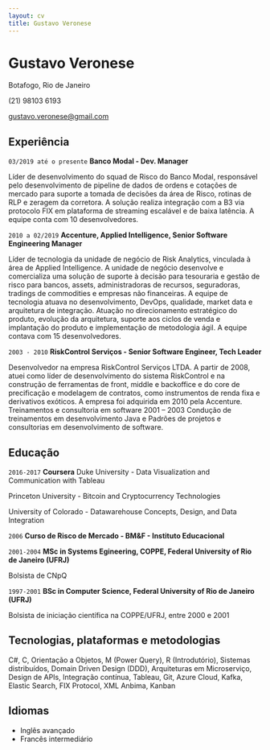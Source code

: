 ```yaml
---
layout: cv
title: Gustavo Veronese
---
```

# Gustavo Veronese
Botafogo, Rio de Janeiro


(21) 98103 6193

<div id="webaddress">
<a href="gustavo.veronese@gmail.com">gustavo.veronese@gmail.com</a>
</div>

## Experiência
`03/2019 até o presente`
__Banco Modal - Dev. Manager__

Líder de desenvolvimento do squad de Risco do Banco Modal, responsável pelo desenvolvimento de pipeline de dados de ordens e cotações de mercado para suporte a tomada de decisões da área de Risco, rotinas de RLP e zeragem da corretora. A solução realiza integração com a B3 via protocolo FIX em plataforma de streaming escalável e de baixa latência. A equipe conta com 10 desenvolvedores.

`2010 a 02/2019`
__Accenture, Applied Intelligence, Senior Software Engineering Manager__

Líder de tecnologia da unidade de negócio de Risk Analytics, vinculada à área de Applied Intelligence. A unidade de negócio desenvolve e comercializa uma solução de suporte à decisão para tesouraria e gestão de risco para bancos, assets, administradoras de recursos, seguradoras, tradings de commodities e empresas não financeiras. A equipe de tecnologia atuava no desenvolvimento, DevOps, qualidade, market data e arquitetura de integração. Atuação no direcionamento estratégico do produto, evolução da arquitetura, suporte aos ciclos de venda e implantação do produto e implementação de metodologia ágil. A equipe contava com 15 desenvolvedores.

`2003 - 2010`
__RiskControl Serviços - Senior Software Engineer, Tech Leader__

Desenvolvedor na empresa RiskControl Serviços LTDA. A partir de 2008, atuei como líder de desenvolvimento do sistema RiskControl e na construção de ferramentas de front, middle e backoffice e do core de precificação e modelagem de contratos, como instrumentos de renda fixa e derivativos exóticos. A empresa foi adquirida em 2010 pela Accenture. 
Treinamentos e consultoria em software 2001 – 2003 Condução de treinamentos em desenvolvimento Java e Padrões de projetos e consultorias em desenvolvimento de software. 


## Educação

`2016-2017`
__Coursera__
Duke University - Data Visualization and Communication with Tableau

Princeton University - Bitcoin and Cryptocurrency Technologies

University of Colorado - Datawarehouse Concepts, Design, and Data Integration

`2006`
__Curso de Risco de Mercado - BM&F - Instituto Educacional__

`2001-2004`
__MSc in Systems Egineering, COPPE, Federal University of Rio de Janeiro (UFRJ)__

Bolsista de CNpQ

`1997-2001`
__BSc in Computer Science, Federal University of Rio de Janeiro (UFRJ)__

Bolsista de iniciação científica na COPPE/UFRJ, entre 2000 e 2001

## Tecnologias, plataformas e metodologias

C#, C, Orientação a Objetos, M (Power Query), R (Introdutório), Sistemas distribuídos, Domain Driven
Design (DDD), Arquiteturas em Microserviço, Design de APIs, Integração contínua, Tableau, Git, Azure
Cloud, Kafka, Elastic Search, FIX Protocol, XML Anbima, Kanban 

## Idiomas

- Inglês avançado
- Francês intermediário

<!-- ### Footer

Last updated: Outubro 2020 -->

